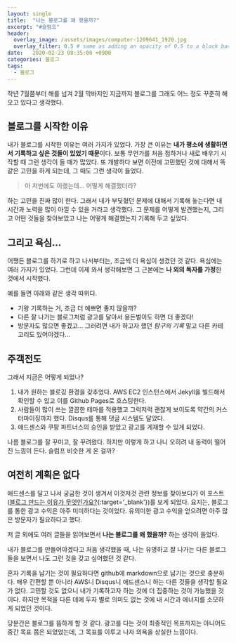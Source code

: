 ```yaml
---
layout: single
title:  "나는 블로그를 왜 했을까?"
excerpt: "#슬럼프"
header:
  overlay_image: /assets/images/computer-1209641_1920.jpg
  overlay_filter: 0.5 # same as adding an opacity of 0.5 to a black background
date:   2020-02-23 08:35:00 +0900
categories: 블로그
tags:
  - 블로그
---
```


작년 7월쯤부터 해를 넘겨 2월 막바지인 지금까지 블로그를 그래도 어느 정도 꾸준히 해 오고 있다고 생각했다.

## 블로그를 시작한 이유
내가 블로그를 시작한 이유는 여러 가지가 있었다.
가장 큰 이유는 **내가 평소에 생활하면서 기록하고 싶은 것들이 있었기 때문**이다.
보통 무언가를 처음 접하거나 새로 배우기 시작할 때 그런 생각이 들 때가 많았다.
또 개발하다 보면 이전에 고민했던 것에 대해서 똑같은 고민을 하게 되는데, 그 때도 그런 생각이 들었다.

> 아 저번에도 이랬는데... 어떻게 해결했더라?

하는 고민을 진짜 많이 한다.
그래서 내가 부딪혔던 문제에 대해서 기록해 놓는다면 내 시간과 노력을 많이 아낄 수 있을 거라고 생각했다.
그 문제를 어떻게 발견했는지, 그리고 어떤 것들을 찾아보았고 나는 어떻게 해결했는지 기록해 두고 싶었다.

## 그리고 욕심...
어쨌든 블로그를 하기로 하고 나서부터는, 조금씩 더 욕심이 생겼던 것 같다.
욕심에는 여러 가지가 있었다.
그런데 이제 와서 생각해보면 그 근본에는 **나 외의 독자를 가정**한 것에서 시작했다.

예를 들면 아래와 같은 생각 따위다.

* 기왕 기록하는 거, 조금 더 예쁘면 좋지 않을까?
* 다른 잘 나가는 블로그처럼 광고를 달아서 용돈벌이도 하면 더 좋겠다!
* 방문자도 많으면 좋겠고... 그러려면 내가 하고자 했던 _탐구의 기록_ 말고 다른 카테고리도 있어야겠다...

## 주객전도
그래서 지금은 어떻게 되었나?

1. 내가 원하는 블로깅 환경을 갖추었다.
AWS EC2 인스턴스에서 Jekyll을 빌드해서 확인할 수 있고 이를 Github Pages로 호스팅한다.
1. 사람들이 많이 쓰는 깔끔한 테마를 적용했고 그럭저럭 괜찮게 보이도록 약간의 커스터마이징까지 했다.
Disqus를 통해 댓글 시스템도 달았다.
1. 애드센스와 쿠팡 파트너스의 승인을 받았고 광고를 게재할 수 있게 되었다.

나름 블로그를 잘 꾸미고, 잘 꾸려왔다.
하지만 이렇게 하고 나니 오히려 내 동력이 떨어진 느낌이 든다.
슬럼프 비슷한 게 온 걸까?

## 여전히 계획은 없다
애드센스를 달고 나서 궁금한 것이 생겨서 이것저것 관련 정보를 찾아보다가 이 포스트([블로그 만드는 이유가 무엇인가요?][l-why-blog]{:target='_blank'})를 보게 되었다.
요지는, 블로그를 통한 광고 수익은 아주 미미하다는 것이었다.
유의미한 광고 수익을 얻으려면 아주 많은 방문자가 필요하다고 했다.

저 글 외에도 여러 글들을 읽어보면서 **나는 블로그를 왜 했을까?** 하는 생각이 들었다.

내가 블로그를 만들어야겠다고 처음 생각했을 때, 나는 유명하고 잘 나가는 다른 블로그들을 보면서 나도 그런 것을 갖고 싶어했던 것 같다.

혼자 기록을 남기는 것이 필요하다면 github에 markdown으로 남기는 것으로 충분하다.
매우 간편할 뿐 아니라 AWS니 Disqus니 애드센스니 하는 다른 것들을 생각할 필요가 없다.
고민할 것도 없으니 내가 기록하고자 하는 것에 더 집중하는 것이 가능했을 것이다.
하지만 목적을 다른 데에 두자 별로 의미도 없는 것에 내 시간과 에너지를 소모하게 되었던 것이다.

당분간은 블로그를 뜸하게 할 것 같다.
광고를 다는 것이 최종적인 목표까지는 아니어도 중간 목표 쯤은 되었었는데, 그 목표를 이루고 나자 의욕을 상실한 느낌이다.

[l-why-blog]: https://jjisso.tistory.com/246

